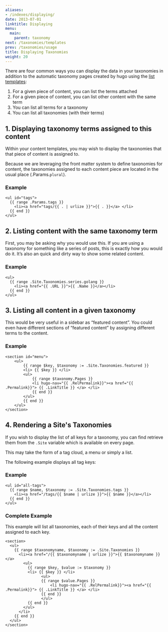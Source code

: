 ```yaml
---
aliases:
- /indexes/displaying/
date: 2013-07-01
linktitle: Displaying
menu:
  main:
    parent: taxonomy
next: /taxonomies/templates
prev: /taxonomies/usage
title: Displaying Taxonomies
weight: 20
---
```


There are four common ways you can display the data in your
taxonomies in addition to the automatic taxonomy pages created by hugo
using the [list templates](/templates/list/):

1. For a given piece of content, you can list the terms attached
2. For a given piece of content, you can list other content with the same
   term
3. You can list all terms for a taxonomy
4. You can list all taxonomies (with their terms)

## 1. Displaying taxonomy terms assigned to this content

Within your content templates, you may wish to display
the taxonomies that that piece of content is assigned to.

Because we are leveraging the front matter system to
define taxonomies for content, the taxonomies assigned to
each content piece are located in the usual place
(.Params.`plural`).

### Example

    <ul id="tags">
      {{ range .Params.tags }}
        <li><a href="tags/{{ . | urlize }}">{{ . }}</a> </li>
      {{ end }}
    </ul>

## 2. Listing content with the same taxonomy term

First, you may be asking why you would use this. If you are using a
taxonomy for something like a series of posts, this is exactly how you
would do it. It’s also an quick and dirty way to show some related
content.


### Example

    <ul>
      {{ range .Site.Taxonomies.series.golang }}
        <li><a href="{{ .URL }}">{{ .Name }}</a></li>
      {{ end }}
    </ul>

## 3. Listing all content in a given taxonomy

This would be very useful in a sidebar as “featured content”. You could
even have different sections of “featured content” by assigning
different terms to the content.

### Example

    <section id="menu">
        <ul>
            {{ range $key, $taxonomy := .Site.Taxonomies.featured }}
            <li> {{ $key }} </li>
            <ul>
                {{ range $taxonomy.Pages }}
                <li hugo-nav="{{ .RelPermalink}}"><a href="{{ .Permalink}}"> {{ .LinkTitle }} </a> </li>
                {{ end }}
            </ul>
            {{ end }}
        </ul>
    </section>


## 4. Rendering a Site's Taxonomies

If you wish to display the list of all keys for a taxonomy, you can find retrieve
them from the `.Site` variable which is available on every page.

This may take the form of a tag cloud, a menu or simply a list.

The following example displays all tag keys:

### Example

    <ul id="all-tags">
      {{ range $name, $taxonomy := .Site.Taxonomies.tags }}
        <li><a href="/tags/{{ $name | urlize }}">{{ $name }}</a></li>
      {{ end }}
    </ul>

### Complete Example
This example will list all taxonomies, each of their keys and all the content assigned to each key.

    <section>
      <ul>
        {{ range $taxonomyname, $taxonomy := .Site.Taxonomies }}
          <li><a href="/{{ $taxonomyname | urlize }}">{{ $taxonomyname }}</a>
            <ul>
              {{ range $key, $value := $taxonomy }}
              <li> {{ $key }} </li>
                    <ul>
                    {{ range $value.Pages }}
                        <li hugo-nav="{{ .RelPermalink}}"><a href="{{ .Permalink}}"> {{ .LinkTitle }} </a> </li>
                    {{ end }}
                    </ul>
              {{ end }}
            </ul>
          </li>
        {{ end }}
      </ul>
    </section>

